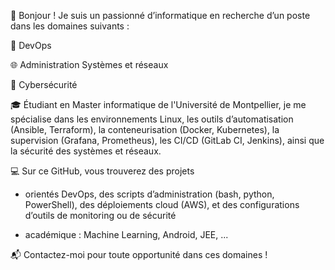 👋 Bonjour ! Je suis un passionné d’informatique en recherche d’un poste dans les domaines suivants :

🔧 DevOps

🌐 Administration Systèmes et réseaux 

🔐 Cybersécurité

🎓 Étudiant en Master informatique de l'Université de Montpellier, je me spécialise dans les environnements Linux, les outils d’automatisation (Ansible, Terraform), la conteneurisation (Docker, Kubernetes), la supervision (Grafana, Prometheus), les CI/CD (GitLab CI, Jenkins), ainsi que la sécurité des systèmes et réseaux.

💻 Sur ce GitHub, vous trouverez des projets 

- orientés DevOps, des scripts d’administration (bash, python, PowerShell), des déploiements cloud (AWS), et des configurations d’outils de monitoring ou de sécurité

- académique : Machine Learning, Android, JEE, ...

📬 Contactez-moi pour toute opportunité dans ces domaines !


<!---
2Randi/2Randi is a ✨ special ✨ repository because its `README.md` (this file) appears on your GitHub profile.
You can click the Preview link to take a look at your changes.
--->
